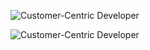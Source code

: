 ![Customer-Centric Developer](https://capsule-render.vercel.app/api?type=waving&color=0:00b4d8,100:48cae4&height=200&text=Customer-Centric%20Developer&fontSize=35&desc=Empathy%20and%20Technology%20for%20Better%20Customer%20Experience&descAlign=50&descAlignY=70&fontColor=ffffff)

![Customer-Centric Developer](https://capsule-render.vercel.app/api?type=waving&color=0:ff7eb3,100:65a7fc&height=180&text=Customer-Centric%20Developer&fontSize=40&fontColor=ffffff)
